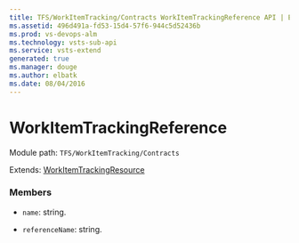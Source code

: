 ```yaml
---
title: TFS/WorkItemTracking/Contracts WorkItemTrackingReference API | Extensions for Visual Studio Team Services
ms.assetid: 496d491a-fd53-15d4-57f6-944c5d52436b
ms.prod: vs-devops-alm
ms.technology: vsts-sub-api
ms.service: vsts-extend
generated: true
ms.manager: douge
ms.author: elbatk
ms.date: 08/04/2016
---
```


# WorkItemTrackingReference

Module path: `TFS/WorkItemTracking/Contracts`

Extends: [WorkItemTrackingResource](../../../TFS/WorkItemTracking/Contracts/WorkItemTrackingResource.md)

### Members

* `name`: string. 

* `referenceName`: string. 

